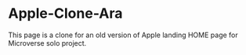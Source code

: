 # Apple-Clone-Ara
This page is a clone for an old version of Apple landing HOME page for Microverse solo project.
